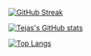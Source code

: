 [![GitHub Streak](https://github-readme-streak-stats.herokuapp.com?user=tejaskarade100)](https://git.io/streak-stats)

[![Tejas's GitHub stats](https://github-readme-stats.vercel.app/api?username=tejaskarade100)](https://github.com/tejaskarade100/github-readme-stats)

[![Top Langs](https://github-readme-stats.vercel.app/api/top-langs/?username=tejaskarade100)](https://github.com/tejaskarade100/github-readme-stats)
